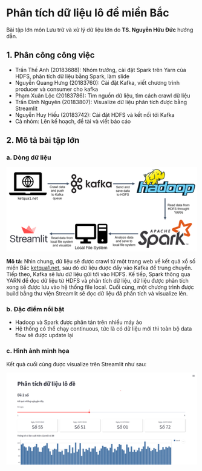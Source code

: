 # Phân tích dữ liệu lô đề miền Bắc

Bài tập lớn môn Lưu trữ và xử lý dữ liệu lớn do **TS. Nguyễn Hữu Đức** hướng dẫn.

## 1. Phân công công việc
- Trần Thế Anh (20183688): Nhóm trưởng, cài đặt Spark trên Yarn của HDFS, phân tích dữ liệu bằng Spark, làm slide
- Nguyễn Quang Hưng (20183760): Cài đặt Kafka, viết chương trình producer và consumer cho kafka
- Phạm Xuân Lộc (20183786): Tìm nguồn dữ liệu, tìm cách crawl dữ liệu
- Trần Đình Nguyên (20183807): Visualize dữ liệu phân tích được bằng Streamlit 
- Nguyễn Huy Hiếu (20183742): Cài đặt HDFS và kết nối tới Kafka
- Cả nhóm: Lên kế hoạch, đề tài và viết báo cáo

## 2. Mô tả bài tập lớn
### a. Dòng dữ liệu

![System](./imgs/system.png)

**Mô tả:** Nhìn chung, dữ liệu sẽ được crawl từ một trang web về kết quả xổ số miền Bắc [ketqua1.net](https://ketqua1.net/so-ket-qua), sau đó dữ liệu được đẩy vào Kafka để trung chuyển. Tiếp theo, Kafka sẽ lưu dữ liệu gửi tới vào HDFS. Kế tiếp, Spark thông qua YARN để đọc dữ liệu từ HDFS và phân tích dữ liệu, dữ liệu được phân tích xong sẽ được lưu vào hệ thống file local. Cuối cùng, một chương trình được build bằng thư viện Streamlit sẽ đọc dữ liệu đã phân tích và visualize lên.

### b. Đặc điểm nổi bật
- Hadoop và Spark được phân tán trên nhiều máy ảo
- Hệ thống có thể chạy continuous, tức là có dữ liệu mới thì toàn bộ data flow sẽ được update lại

### c. Hình ảnh minh họa
Kết quả cuối cùng được visualize trên Streamlit như sau:

![Streamlit](./imgs/example.png)
